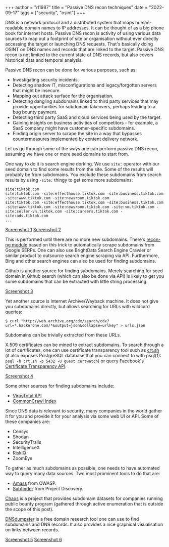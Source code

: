 +++
author = "rl1987"
title = "Passive DNS recon techniques"
date = "2022-09-17"
tags = ["security", "osint"]
+++

DNS is a network protocol and a distributed system that maps human-readable
domain names to IP addresses. It can be thought of as a big phone book for
internet hosts. Passive DNS recon is activity of using various data sources
to map out a footprint of site or organisation without ever directly 
accessing the target or launching DNS requests. That's basically doing
OSINT on DNS names and records that are linked to the target. Passive
DNS recon is not limited to the current state of DNS records, but also
covers historical data and temporal analysis.

Passive DNS recon can be done for various purposes, such as:

* Investigating security incidents.
* Detecting shadow IT, misconfigurations and legacy/forgotten servers
that might be insecure.
* Mapping out attack surface for the organisation.
* Detecting dangling subdomains linked to third party services that may
provide opportunities for subdomain takeovers, perhaps leading to a bug bounty
payment.
* Detecting third party SaaS and cloud services being used by the target.
* Gaining insights on business activities of competitors - for example,
a SaaS company might have customer-specific subdomains. 
* Finding origin server to scrape the site in a way that bypasses
countermeasures implemented by content delivery network.

Let us go through some of the ways one can perform passive DNS recon, 
assuming we have one or more seed domains to start from.

One way to do it is search engine dorking. We use `site:` operator
with our seed domain to find some results from the site. Some of the
results will probably be from subdomains. You exclude these subdomains
from search results by using `-site:` thingy to get some more subdomains:

```
site:tiktok.com
site:tiktok.com -site:effecthouse.tiktok.com -site:business.tiktok.com -site:www.tiktok.com -site:newsroom.tiktok.com
site:tiktok.com -site:effecthouse.tiktok.com -site:business.tiktok.com -site:www.tiktok.com -site:newsroom.tiktok.com -site:vm.tiktok.com -site:seller-vn.tiktok.com -site:careers.tiktok.com -site:ads.tiktok.com
...
```

[Screenshot 1](/2022-09-16_15.14.04.png)
[Screenshot 2](/2022-09-16_15.15.24.png)

This is performed until there are no more new subdomains. There's
[recon-ng module](https://github.com/lanmaster53/recon-ng-marketplace/blob/master/modules/recon/domains-hosts/google_site_web.py)
based on this trick to automatically scrape subdomains from Google SERPs.
One can also use BrightData Search Engine Crawler or similar product
to outsource search engine scraping via API. Furthermore, Bing and
other search engines can also be used for finding subdomains.

Github is another source for finding subdomains. Merely searching
for seed domain in Github search (which can also be done via API)
is likely to get you some subdomains that can be extracted with little
string processing.

[Screenshot 3](/2022-09-16_15.30.32.png)

Yet another source is Internet Archive/Wayback machine. It does not
give you subdomains directly, but allows searching for URLs with
wildcard queries:

```
$ curl "http://web.archive.org/cdx/search/cdx?url=*.hackerone.com/*&output=json&collapse=urlkey" > urls.json
```

Subdomains can be trivially extracted from these URLs. 

X.509 certificates can be mined to extract subdomains. To search through a lot
of certificates, one can use certificate transparency tool such as 
[crt.sh](https://crt.sh/) (it also exposes PostgreSQL database that you can
connect to with psql(1): `psql -h crt.sh -p 5432 -U guest certwatch`) or query Facebook's 
[Certificate Transparency API](https://developers.facebook.com/docs/certificate-transparency-api/).

[Screenshot 4](/2022-09-16_16.22.47.png)

Some other sources for finding subdomains include:

* [VirusTotal API](https://developers.virustotal.com/reference/subdomains)
* [CommonCrawl Index](https://index.commoncrawl.org/)

Since DNS data is relevant to security, many companies in the world
gather it for you and provide it for your analysis via some web UI
or API. Some of these companies are:

* Censys
* Shodan
* SecurityTrails
* IntelligenceX
* RiskIQ
* ZoomEye

To gather as much subdomains as possible, one needs to have automated
way to query many data sources. Two most prominent tools to do that are:

* [Amass](https://github.com/OWASP/Amass) from OWASP.
* [Subfinder](https://github.com/projectdiscovery/subfinder) from Project Discovery.

[Chaos](https://chaos.projectdiscovery.io/#/) is a project that provides
subdomain datasets for companies running public bounty program (gathered
through active enumeration that is outside the scope of this post).

[DNSdumpster](https://dnsdumpster.com/) is a free domain research tool one
can use to find subdomains and DNS records. It also provides a nice graphical
visualisation on links between records.

[Screenshot 5](/2022-09-16_16.36.58.png)
[Screenshot 6](/2022-09-16_16.36.31.png)

